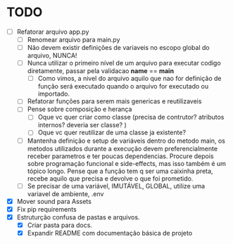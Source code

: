 # TODO

- [ ] Refatorar arquivo app.py
  - [ ] Renomear arquivo para main.py
  - [ ] Não devem existir definições de variaveis no escopo global do arquivo, NUNCA!
  - [ ] Nunca utilizar o primeiro nível de um arquivo para executar codigo diretamente, passar pela validacao __name__ == __main__
    - [ ] Como vimos, a nivel do arquivo aquilo que nao for definição de função será executado quando o arquivo for executado ou importado.
  - [ ] Refatorar funções para serem mais genericas e reutilizaveis
  - [ ] Pense sobre composição e herança
    - [ ] Oque vc quer criar como classe (precisa de contrutor? atributos internos? deveria ser classe? )
    - [ ] Oque vc quer reutilizar de uma classe ja existente?
  - [ ] Mantenha definição e setup de variáveis dentro do metodo main, os metodos utilizados durante a execução devem preferencialmente receber parametros e ter poucas dependencias. Procure depois sobre programação funcional e side-effects, mas isso também é um tópico longo. Pense que a função tem q ser uma caixinha preta, recebe aquilo que precisa e devolve o que foi prometido.
  - [ ] Se precisar de uma variável, IMUTÁVEL, GLOBAL, utilize uma variavel de ambiente, .env
- [X] Mover sound para Assets
- [X] Fix pip requirements
- [X] Estruturção confusa de pastas e arquivos.
  - [X] Criar pasta para docs.
  - [X] Expandir README com documentação básica de projeto